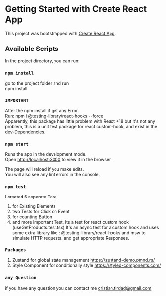 # Getting Started with Create React App

This project was bootstrapped with [Create React App](https://github.com/facebook/create-react-app).

## Available Scripts

In the project directory, you can run:

### `npm install`

go to the project folder and run \
npm install

### `IMPORTANT`

After the npm install if get any Error.\
Run: npm i @testing-library/react-hooks --force \
Apparently, this package has little problem with React +18
but it's not any problem, this is a unit test package for react
custom-hook, and exist in the dev-Dependencies.

### `npm start`

Runs the app in the development mode.\
Open [http://localhost:3000](http://localhost:3000) to view it in the browser.

The page will reload if you make edits.\
You will also see any lint errors in the console.

### `npm test`

I created 5 seperate Test

1. for Existing Elements
2. two Tests for Click on Event
3. for counting Button
4. and more important Test,
   Its a test for react custom hook (useGetProducts.test.tsx)
   It's an async test for a custom hook and uses some extra library like :
   @testing-library/react-hooks and msw
   to simulate HTTP requests. and get appropriate Responses.

### `Packages`

1. Zustand for global state management
   https://zustand-demo.pmnd.rs/
2. Style Component for conditionally style
   https://styled-components.com/

### `any Question`

if you have any question you can contact me
cristian.tirdad@gmail.com
